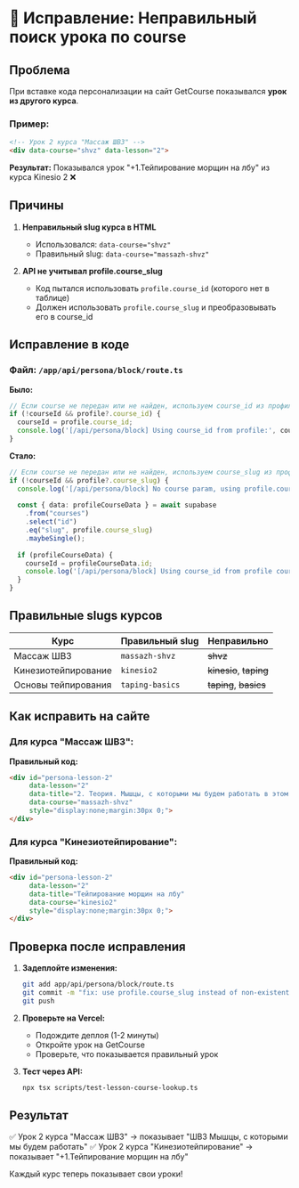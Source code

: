 # 🐛 Исправление: Неправильный поиск урока по course

## Проблема

При вставке кода персонализации на сайт GetCourse показывался **урок из другого курса**.

### Пример:
```html
<!-- Урок 2 курса "Массаж ШВЗ" -->
<div data-course="shvz" data-lesson="2">
```

**Результат:** Показывался урок "+1.Тейпирование морщин на лбу" из курса Kinesio 2 ❌

## Причины

1. **Неправильный slug курса в HTML**
   - Использовался: `data-course="shvz"`
   - Правильный slug: `data-course="massazh-shvz"`

2. **API не учитывал profile.course_slug**
   - Код пытался использовать `profile.course_id` (которого нет в таблице)
   - Должен использовать `profile.course_slug` и преобразовывать его в course_id

## Исправление в коде

### Файл: `/app/api/persona/block/route.ts`

**Было:**
```typescript
// Если course не передан или не найден, используем course_id из профиля
if (!courseId && profile?.course_id) {
  courseId = profile.course_id;
  console.log('[/api/persona/block] Using course_id from profile:', courseId);
}
```

**Стало:**
```typescript
// Если course не передан или не найден, используем course_slug из профиля
if (!courseId && profile?.course_slug) {
  console.log('[/api/persona/block] No course param, using profile.course_slug:', profile.course_slug);
  
  const { data: profileCourseData } = await supabase
    .from("courses")
    .select("id")
    .eq("slug", profile.course_slug)
    .maybeSingle();
  
  if (profileCourseData) {
    courseId = profileCourseData.id;
    console.log('[/api/persona/block] Using course_id from profile course_slug:', courseId);
  }
}
```

## Правильные slugs курсов

| Курс | Правильный slug | Неправильно |
|------|----------------|-------------|
| Массаж ШВЗ | `massazh-shvz` | ~~shvz~~ |
| Кинезиотейпирование | `kinesio2` | ~~kinesio~~, ~~taping~~ |
| Основы тейпирования | `taping-basics` | ~~taping~~, ~~basics~~ |

## Как исправить на сайте

### Для курса "Массаж ШВЗ":

**Правильный код:**
```html
<div id="persona-lesson-2" 
     data-lesson="2" 
     data-title="2. Теория. Мышцы, с которыми мы будем работать в этом курсе"
     data-course="massazh-shvz" 
     style="display:none;margin:30px 0;">
</div>
```

### Для курса "Кинезиотейпирование":

**Правильный код:**
```html
<div id="persona-lesson-2" 
     data-lesson="2" 
     data-title="Тейпирование морщин на лбу"
     data-course="kinesio2" 
     style="display:none;margin:30px 0;">
</div>
```

## Проверка после исправления

1. **Задеплойте изменения:**
   ```bash
   git add app/api/persona/block/route.ts
   git commit -m "fix: use profile.course_slug instead of non-existent course_id"
   git push
   ```

2. **Проверьте на Vercel:**
   - Подождите деплоя (1-2 минуты)
   - Откройте урок на GetCourse
   - Проверьте, что показывается правильный урок

3. **Тест через API:**
   ```bash
   npx tsx scripts/test-lesson-course-lookup.ts
   ```

## Результат

✅ Урок 2 курса "Массаж ШВЗ" → показывает "ШВЗ Мышцы, с которыми мы будем работать"
✅ Урок 2 курса "Кинезиотейпирование" → показывает "+1.Тейпирование морщин на лбу"

Каждый курс теперь показывает свои уроки!
